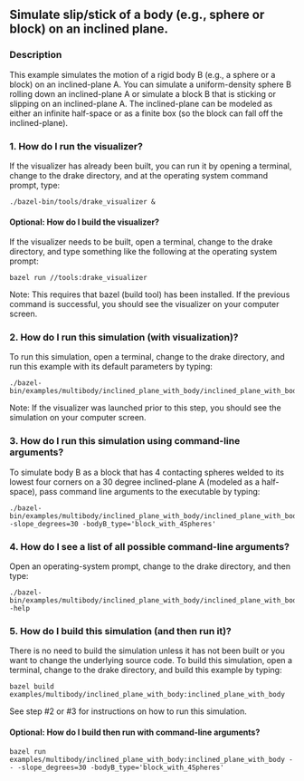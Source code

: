 ## Simulate slip/stick of a body (e.g., sphere or block) on an inclined plane.

### Description
This example simulates the motion of a rigid body B (e.g., a sphere or a block)
on an inclined-plane A.  You can simulate a uniform-density sphere B rolling 
down an inclined-plane A or simulate a block B that is sticking or slipping on 
an inclined-plane A.  The inclined-plane can be modeled as either an infinite 
half-space or as a finite box (so the block can fall off the inclined-plane).

### 1. How do I run the visualizer?
If the visualizer has already been built, you can run it by opening a terminal,
change to the drake directory, and at the operating system command prompt, type:
```
./bazel-bin/tools/drake_visualizer &
```

#### Optional: How do I build the visualizer?
If the visualizer needs to be built, open a terminal, change to the drake
directory, and type something like the following at the operating system prompt:
```
bazel run //tools:drake_visualizer
```
Note: This requires that bazel (build tool) has been installed.  If the previous
command is successful, you should see the visualizer on your computer screen.

### 2. How do I run this simulation (with visualization)?
To run this simulation, open a terminal, change to the drake directory, and
run this example with its default parameters by typing:
```
./bazel-bin/examples/multibody/inclined_plane_with_body/inclined_plane_with_body
```
Note: If the visualizer was launched prior to this step, you should see the
simulation on your computer screen.

### 3. How do I run this simulation using command-line arguments?
To simulate body B as a block that has 4 contacting spheres welded to its
lowest four corners on a 30 degree inclined-plane A (modeled as a half-space), 
pass command line arguments to the executable by typing:
```
./bazel-bin/examples/multibody/inclined_plane_with_body/inclined_plane_with_body -slope_degrees=30 -bodyB_type='block_with_4Spheres'
```

### 4. How do I see a list of all possible command-line arguments?
Open an operating-system prompt, change to the drake directory, and then type:
```
./bazel-bin/examples/multibody/inclined_plane_with_body/inclined_plane_with_body -help
```

### 5. How do I build this simulation (and then run it)?
There is no need to build the simulation unless it has not been built or you
want to change the underlying source code. To build this simulation, open a 
terminal, change to the drake directory, and build this example by typing:
```
bazel build examples/multibody/inclined_plane_with_body:inclined_plane_with_body
```
See step #2 or #3 for instructions on how to run this simulation.


#### Optional: How do I build then run with command-line arguments?  
```
bazel run examples/multibody/inclined_plane_with_body:inclined_plane_with_body -- -slope_degrees=30 -bodyB_type='block_with_4Spheres'
```

